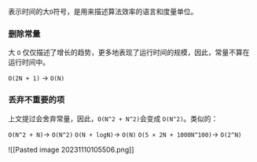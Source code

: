 表示时间的大`Ο`符号，是用来描述算法效率的语言和度量单位。

### 删除常量

大 `Ο` 仅仅描述了增长的趋势，更多地表现了运行时间的规模，因此，常量不算在运行时间中。

`Ο(2N + 1)` -> `Ο(N)`


### 丢弃不重要的项

上文提过会舍弃常量，因此，`Ο(N^2 + N^2)`会变成 `Ο(N^2)`。类似的：

`Ο(N^2 + N)`-> `Ο(N^2)`
`Ο(N + logN)`-> `Ο(N)`
`Ο(5 × 2N + 1000N^100)`-> `Ο(2^N)`

![[Pasted image 20231110105506.png]]

